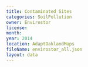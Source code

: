 ```yaml
---
title: Contaminated Sites
categories: SoilPollution
owner: Envirostor
license:
month: 
year: 2014
location: AdaptOaklandMaps
fileName: envirostor_all.json
layout: data
---
```



